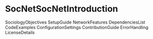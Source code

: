 # SocNetSocNetIntroduction
SociologyObjectives
SetupGuide
NetworkFeatures
DependenciesList
CodeExamples
ConfigurationSettings
ContributionGuide
ErrorHandling
LicenseDetails
